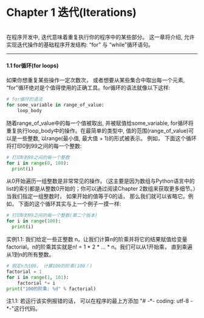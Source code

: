 # Chapter 1 迭代(Iterations)
<br>
在程序开发中, 迭代意味着重复执行你的程序中的某些部分。 这一章将介绍, 允许实现迭代操作的基础程序开发结构: “for” 与 “while”循环语句。
<br>

***
#### 1.1 for循环(for loops)
如果你想重复某些操作一定次数次， 或者想要从某些集合中取出每一个元素, “for”循环绝对是个值得使用的正确工具。for循环的语法就像以下这样: 
<br>
```python
# for循环的语法
for some_variable in range_of_value:
    loop_body
```
随着range_of_value中的每一个值被取出, 并被赋值给some_variable, for循环将重复执行loop_body中的操作。在最简单的类型中, 值的范围(range_of_value)可以是一些整数, 以range(最小值, 最大值 + 1)的形式被表示。 例如， 下面这个循环将打印0到99之间的每一个整数:
<br>
```python
# 打印0到99之间的每一个整数
for i in range(0, 100):
  print(i)
```
从0开始遍历一组整数是非常常见的操作。（这主要是因为数组与Python语言中的list的索引都是从整数0开始的；你可以通过阅读Chapter 2数组来获取更多细节。）当我们指定一组整数时， 如果开始的值等于0的话， 那么我们就可以省略它。例如， 下面的这个循环其实与上一个例子一摸一样: 
<br>
```python
# 打印0到99之间的每一个整数(第二个版本)
for i in range(100):
  print(i)
```
实例1.1: 我们给定一些正整数 n。让我们计算n的阶乘并将它的结果赋值给变量factorial。n的阶乘其实就是n! = 1 * 2 * ... * n。我们可以从1开始乘， 直到乘遍从1到n的所有整数。
<br>
```python
# 假定n为100， 计算100的阶乘(100！)
factorial = 1
for i in range(1, 101):
    factorial *= i
print("100的阶乘: %d" % factorial)
```
注1.1: 若运行该实例报错的话， 可以在程序的最上方添加 "# -\*- coding: utf-8 -\*-"这行代码。
<br>
